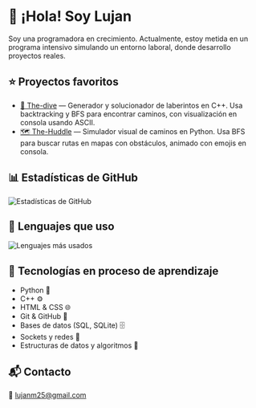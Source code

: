 <h1>👋 ¡Hola! Soy Lujan</h1>

<p>Soy una programadora en crecimiento.  
Actualmente, estoy metida en un programa intensivo simulando un entorno laboral, donde desarrollo proyectos reales.</p>

<h2>⭐ Proyectos favoritos</h2>
<ul>
  <li>
    <a href="https://github.com/Lujanm25/The-dive">🧩 The-dive</a> — Generador y solucionador de laberintos en C++. Usa backtracking y BFS para encontrar caminos, con visualización en consola usando ASCII.
  </li>
  <li>
    <a href="https://github.com/Lujanm25/The-Huddle">🗺️ The-Huddle</a> — Simulador visual de caminos en Python. Usa BFS para buscar rutas en mapas con obstáculos, animado con emojis en consola.
  </li>
</ul>

<h2>📊 Estadísticas de GitHub</h2>
<p>
  <img src="https://github-readme-stats.vercel.app/api?username=Lujanm25&show_icons=true&theme=tokyonight" alt="Estadísticas de GitHub">
</p>

<h2>🧪 Lenguajes que uso</h2>
<p>
  <img src="https://github-readme-stats.vercel.app/api/top-langs/?username=Lujanm25&layout=compact&theme=tokyonight" alt="Lenguajes más usados">
</p>

<h2>🌱 Tecnologías en proceso de aprendizaje</h2>
<ul>
  <li>Python 🐍</li>
  <li>C++ ⚙️</li>
  <li>HTML & CSS 🌐</li>
  <li>Git & GitHub 🔧</li>
  <li>Bases de datos (SQL, SQLite) 🗄️</li>
  <li>Sockets y redes 🧵</li>
  <li>Estructuras de datos y algoritmos 🧠</li>
</ul>

<h2>📬 Contacto</h2>
<p>📧 <a href="mailto:lujanm25@gmail.com">lujanm25@gmail.com</a></p>
